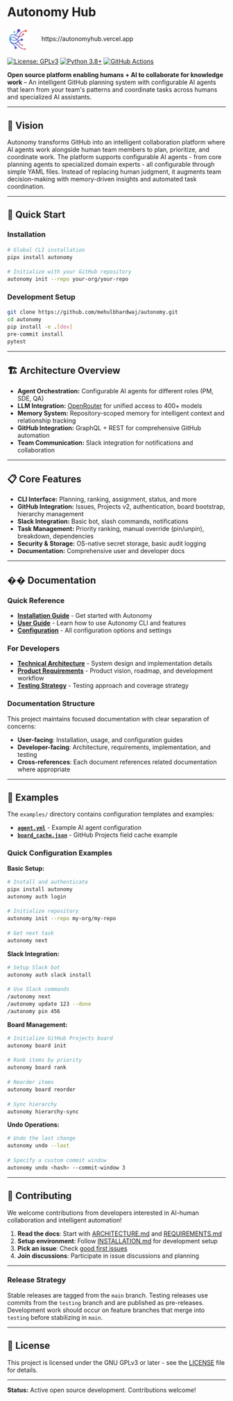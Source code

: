
# Autonomy Hub

<img src="assets/autonomy_logo_lightbg.png" alt="Autonomy Logo" width="50" style="vertical-align: middle; margin-right: 25px;"/>
https://autonomyhub.vercel.app

[![License: GPLv3](https://img.shields.io/badge/License-GPLv3-blue.svg)](https://www.gnu.org/licenses/gpl-3.0)
[![Python 3.8+](https://img.shields.io/badge/python-3.8+-blue.svg)](https://www.python.org/downloads/)
[![GitHub Actions](https://github.com/mehulbhardwaj/autonomy/workflows/CI/badge.svg)](https://github.com/mehulbhardwaj/autonomy/actions)

**Open source platform enabling humans + AI to collaborate for knowledge work** – An intelligent GitHub planning system with configurable AI agents that learn from your team's patterns and coordinate tasks across humans and specialized AI assistants.

---

## 🎯 Vision

Autonomy transforms GitHub into an intelligent collaboration platform where AI agents work alongside human team members to plan, prioritize, and coordinate work. The platform supports configurable AI agents - from core planning agents to specialized domain experts - all configurable through simple YAML files. Instead of replacing human judgment, it augments team decision-making with memory-driven insights and automated task coordination.

---

## 🚀 Quick Start

### Installation
```bash
# Global CLI installation
pipx install autonomy

# Initialize with your GitHub repository
autonomy init --repo your-org/your-repo
```

### Development Setup
```bash
git clone https://github.com/mehulbhardwaj/autonomy.git
cd autonomy
pip install -e .[dev]
pre-commit install
pytest
```

---

## 🏗️ Architecture Overview

- **Agent Orchestration:** Configurable AI agents for different roles (PM, SDE, QA)
- **LLM Integration:** [OpenRouter](https://openrouter.ai) for unified access to 400+ models
- **Memory System:** Repository-scoped memory for intelligent context and relationship tracking
- **GitHub Integration:** GraphQL + REST for comprehensive GitHub automation
- **Team Communication:** Slack integration for notifications and collaboration

---

## 📋 Core Features

- **CLI Interface:** Planning, ranking, assignment, status, and more
- **GitHub Integration:** Issues, Projects v2, authentication, board bootstrap, hierarchy management
- **Slack Integration:** Basic bot, slash commands, notifications
- **Task Management:** Priority ranking, manual override (pin/unpin), breakdown, dependencies
- **Security & Storage:** OS-native secret storage, basic audit logging
- **Documentation:** Comprehensive user and developer docs

---

## �� Documentation

### Quick Reference
- **[Installation Guide](docs/INSTALLATION.md)** - Get started with Autonomy
- **[User Guide](docs/USER_GUIDE.md)** - Learn how to use Autonomy CLI and features
- **[Configuration](docs/CONFIGURATION.md)** - All configuration options and settings

### For Developers
- **[Technical Architecture](docs/ARCHITECTURE.md)** - System design and implementation details
- **[Product Requirements](docs/REQUIREMENTS.md)** - Product vision, roadmap, and development workflow
- **[Testing Strategy](docs/TEST.md)** - Testing approach and coverage strategy

### Documentation Structure
This project maintains focused documentation with clear separation of concerns:
- **User-facing**: Installation, usage, and configuration guides
- **Developer-facing**: Architecture, requirements, implementation, and testing
- **Cross-references**: Each document references related documentation where appropriate

---

## 🎯 Examples

The `examples/` directory contains configuration templates and examples:

- **[`agent.yml`](examples/agent.yml)** - Example AI agent configuration
- **[`board_cache.json`](examples/board_cache.json)** - GitHub Projects field cache example

### Quick Configuration Examples

**Basic Setup:**
```bash
# Install and authenticate
pipx install autonomy
autonomy auth login

# Initialize repository
autonomy init --repo my-org/my-repo

# Get next task
autonomy next
```

**Slack Integration:**
```bash
# Setup Slack bot
autonomy auth slack install

# Use Slack commands
/autonomy next
/autonomy update 123 --done
/autonomy pin 456
```

**Board Management:**
```bash
# Initialize GitHub Projects board
autonomy board init

# Rank items by priority
autonomy board rank

# Reorder items
autonomy board reorder

# Sync hierarchy
autonomy hierarchy-sync
```

**Undo Operations:**
```bash
# Undo the last change
autonomy undo --last

# Specify a custom commit window
autonomy undo <hash> --commit-window 3
```

---

## 🤝 Contributing

We welcome contributions from developers interested in AI-human collaboration and intelligent automation!

1. **Read the docs**: Start with [ARCHITECTURE.md](docs/ARCHITECTURE.md) and [REQUIREMENTS.md](docs/REQUIREMENTS.md)
2. **Setup environment**: Follow [INSTALLATION.md](docs/INSTALLATION.md) for development setup
3. **Pick an issue**: Check [good first issues](https://github.com/mehulbhardwaj/autonomy/labels/good%20first%20issue)
4. **Join discussions**: Participate in issue discussions and planning

---

### Release Strategy

Stable releases are tagged from the `main` branch. Testing releases use commits from the `testing` branch and are published as pre-releases. Development work should occur on feature branches that merge into `testing` before stabilizing in `main`.

---

## 📄 License

This project is licensed under the GNU GPLv3 or later - see the [LICENSE](LICENSE) file for details.

---

**Status:** Active open source development. Contributions welcome!
